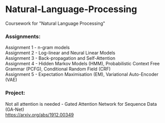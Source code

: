 # Natural-Language-Processing

Coursework for "Natural Language Processing"  

### Assignments:  
Assignment 1 - n-gram models  
Assignment 2 - Log-linear and Neural Linear Models  
Assignment 3 - Back-propagation and Self-Attention  
Assignment 4 - Hidden Markov Models (HMM), Probabilistic Context Free Grammar (PCFG), Conditional Random Field (CRF)  
Assignment 5 - Expectation Maximisation (EM), Variational Auto-Encoder (VAE)  

### Project:  
Not all attention is needed - Gated Attention Network for Sequence Data (GA-Net)  
https://arxiv.org/abs/1912.00349  
                                                                                                   
